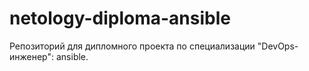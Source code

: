 # netology-diploma-ansible
Репозиторий для дипломного проекта по специализации "DevOps-инженер": ansible.
